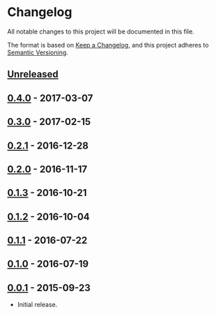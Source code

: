 # Changelog
All notable changes to this project will be documented in this file.

The format is based on [Keep a Changelog](https://keepachangelog.com/en/1.0.0/),
and this project adheres to [Semantic Versioning](https://semver.org/spec/v2.0.0.html).

## [Unreleased]

## [0.4.0] - 2017-03-07

## [0.3.0] - 2017-02-15

## [0.2.1] - 2016-12-28

## [0.2.0] - 2016-11-17

## [0.1.3] - 2016-10-21

## [0.1.2] - 2016-10-04

## [0.1.1] - 2016-07-22

## [0.1.0] - 2016-07-19

## [0.0.1] - 2015-09-23

- Initial release.

[Unreleased]: https://github.com/jaredhanson/oauth2orize-openid/compare/v0.4.0...HEAD
[0.4.0]: https://github.com/jaredhanson/oauth2orize-openid/compare/v0.3.0...v0.4.0
[0.3.0]: https://github.com/jaredhanson/oauth2orize-openid/compare/v0.2.1...v0.3.0
[0.2.1]: https://github.com/jaredhanson/oauth2orize-openid/compare/v0.2.0...v0.2.1
[0.2.0]: https://github.com/jaredhanson/oauth2orize-openid/compare/v0.1.3...v0.2.0
[0.1.3]: https://github.com/jaredhanson/oauth2orize-openid/compare/v0.1.2...v0.1.3
[0.1.2]: https://github.com/jaredhanson/oauth2orize-openid/compare/v0.1.1...v0.1.2
[0.1.1]: https://github.com/jaredhanson/oauth2orize-openid/compare/v0.1.0...v0.1.1
[0.1.0]: https://github.com/jaredhanson/oauth2orize-openid/compare/v0.0.1...v0.1.0
[0.0.1]: https://github.com/jaredhanson/oauth2orize-openid/releases/tag/v0.0.1
